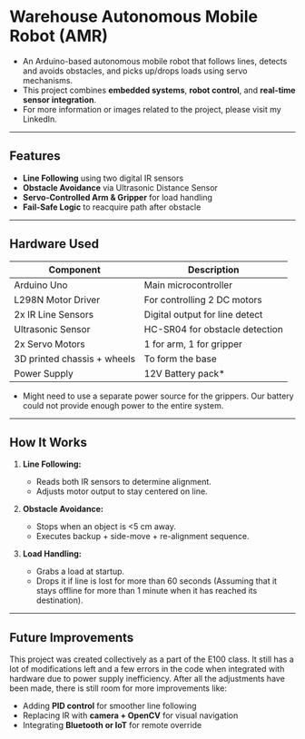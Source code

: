 # Warehouse Autonomous Mobile Robot (AMR)

- An Arduino-based autonomous mobile robot that follows lines, detects and avoids obstacles, and picks up/drops loads using servo mechanisms. 
- This project combines **embedded systems**, **robot control**, and **real-time sensor integration**.
- For more information or images related to the project, please visit my LinkedIn.
  
---

## Features

- **Line Following** using two digital IR sensors
- **Obstacle Avoidance** via Ultrasonic Distance Sensor
- **Servo-Controlled Arm & Gripper** for load handling
- **Fail-Safe Logic** to reacquire path after obstacle

---

## Hardware Used

| Component             | Description                     |
|----------------------|---------------------------------|
| Arduino Uno          | Main microcontroller            |
| L298N Motor Driver   | For controlling 2 DC motors     |
| 2x IR Line Sensors   | Digital output for line detect  |
| Ultrasonic Sensor    | HC-SR04 for obstacle detection  |
| 2x Servo Motors      | 1 for arm, 1 for gripper        |
| 3D printed chassis + wheels| To form the base          |
| Power Supply         | 12V Battery pack*               |

* Might need to use a separate power source for the grippers. Our battery could not provide enough power to the entire system.
  
---

## How It Works

1. **Line Following:**  
   - Reads both IR sensors to determine alignment.
   - Adjusts motor output to stay centered on line.

2. **Obstacle Avoidance:**  
   - Stops when an object is <5 cm away.
   - Executes backup + side-move + re-alignment sequence.

3. **Load Handling:**  
   - Grabs a load at startup.
   - Drops it if line is lost for more than 60 seconds (Assuming that it stays offline for more than 1 minute when it has reached its destination).
  
---

## Future Improvements

This project was created collectively as a part of the E100 class. It still has a lot of modifications left and a few errors in the code when integrated with hardware due to power supply inefficiency. After all the adjustments have been made, there is still room for more improvements like:

- Adding **PID control** for smoother line following
- Replacing IR with **camera + OpenCV** for visual navigation
- Integrating **Bluetooth or IoT** for remote override
